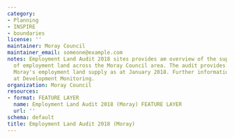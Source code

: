 ```yaml
---
category:
- Planning
- INSPIRE
- boundaries
license: ''
maintainer: Moray Council
maintainer_email: someone@example.com
notes: Employment Land Audit 2018 sites provides am overview of the supply and availability
  of employment land across the Moray Council area. The audit provides details of
  Moray's employment land supply as at January 2018. Further information can be found
  at Development Monitoring.
organization: Moray Council
resources:
- format: FEATURE LAYER
  name: Employment Land Audit 2018 (Moray) FEATURE LAYER
  url: ''
schema: default
title: Employment Land Audit 2018 (Moray)
---
```

